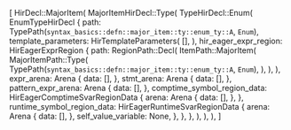 [
    HirDecl::MajorItem(
        MajorItemHirDecl::Type(
            TypeHirDecl::Enum(
                EnumTypeHirDecl {
                    path: TypePath(`syntax_basics::defn::major_item::ty::enum_ty::A`, `Enum`),
                    template_parameters: HirTemplateParameters(
                        [],
                    ),
                    hir_eager_expr_region: HirEagerExprRegion {
                        path: RegionPath::Decl(
                            ItemPath::MajorItem(
                                MajorItemPath::Type(
                                    TypePath(`syntax_basics::defn::major_item::ty::enum_ty::A`, `Enum`),
                                ),
                            ),
                        ),
                        expr_arena: Arena {
                            data: [],
                        },
                        stmt_arena: Arena {
                            data: [],
                        },
                        pattern_expr_arena: Arena {
                            data: [],
                        },
                        comptime_symbol_region_data: HirEagerComptimeSvarRegionData {
                            arena: Arena {
                                data: [],
                            },
                        },
                        runtime_symbol_region_data: HirEagerRuntimeSvarRegionData {
                            arena: Arena {
                                data: [],
                            },
                            self_value_variable: None,
                        },
                    },
                },
            ),
        ),
    ),
]